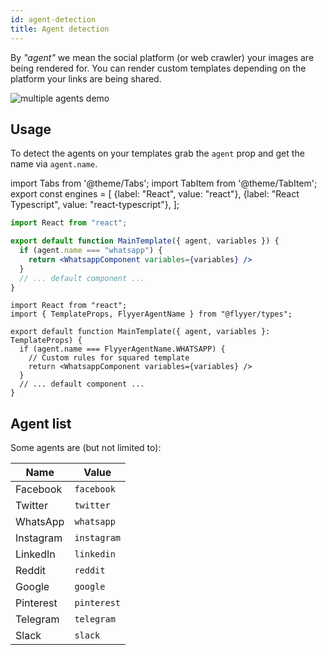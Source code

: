 ```yaml
---
id: agent-detection
title: Agent detection
---
```


By _"agent"_ we mean the social platform (or web crawler) your images are being rendered for. You can render custom templates depending on the platform your links are being shared.

![multiple agents demo](/img/images/agents.png)

## Usage

To detect the agents on your templates grab the `agent` prop and get the name via `agent.name`.

<!-- MDX variables -->
import Tabs from '@theme/Tabs';
import TabItem from '@theme/TabItem';
export const engines = [
  {label: "React", value: "react"},
  {label: "React Typescript", value: "react-typescript"},
];

<Tabs groupId="engines" defaultValue="react" values={engines}>
<TabItem value="react">

```jsx title="templates/main.js"
import React from "react";

export default function MainTemplate({ agent, variables }) {
  if (agent.name === "whatsapp") {
    return <WhatsappComponent variables={variables} />
  }
  // ... default component ...
}
```

</TabItem>
<TabItem value="react-typescript">

```tsx title="templates/main.tsx"
import React from "react";
import { TemplateProps, FlyyerAgentName } from "@flyyer/types";

export default function MainTemplate({ agent, variables }: TemplateProps) {
  if (agent.name === FlyyerAgentName.WHATSAPP) {
    // Custom rules for squared template
    return <WhatsappComponent variables={variables} />
  }
  // ... default component ...
}
```

</TabItem>
</Tabs>

## Agent list

Some agents are (but not limited to):

| Name | Value |
|------|-------|
| Facebook | `facebook` |
| Twitter | `twitter` |
| WhatsApp | `whatsapp` |
| Instagram | `instagram` |
| LinkedIn | `linkedin` |
| Reddit | `reddit` |
| Google | `google` |
| Pinterest | `pinterest` |
| Telegram | `telegram` |
| Slack | `slack` |

